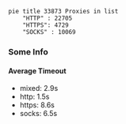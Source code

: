 
```mermaid
pie title 33873 Proxies in list
    "HTTP" : 22705
    "HTTPS": 4729
    "SOCKS" : 10069
```

### Some Info
#### Average Timeout

- mixed: 2.9s
- http: 1.5s
- https: 8.6s
- socks: 6.5s